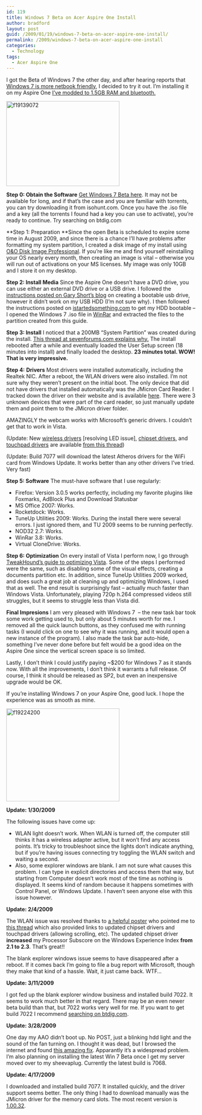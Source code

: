 ```yaml
---
id: 119
title: Windows 7 Beta on Acer Aspire One Install
author: bradford
layout: post
guid: /2009/01/19/windows-7-beta-on-acer-aspire-one-install/
permalink: /2009/windows-7-beta-on-acer-aspire-one-install
categories:
  - Technology
tags:
  - Acer Aspire One
---
```

I got the Beta of Windows 7 the other day, and after hearing reports that <a href="http://weblogs.asp.net/guybarrette/archive/2009/01/09/windows-7-beta-acerone-performance-omg.aspx" target="_blank">Windows 7 is more netbook friendly</a>, I decided to try it out. I’m installing it on my Aspire One <a href="/acer-aspire-one-bluetooth-mod-soldering-info-ram-upgrade/" target="_blank">I’ve modded to 1.5GB RAM and bluetooth.</a>

<img class="aligncenter size-full wp-image-2427" src="https://bradford.la/wp-content/uploads/2009/01/f19139072.jpg" alt="f19139072" width="300" height="225" /><!--more-->

**Step 0: Obtain the Software** <a href="http://www.microsoft.com/windows/windows-7/beta-download.aspx" target="_blank">Get Windows 7 Beta here</a>. It may not be available for long, and if that’s the case and you are familiar with torrents, you can try downloading it from isohunt.com. Once you have the .iso file and a key (all the torrents I found had a key you can use to activate), you’re ready to continue. Try searching on btdig.com

**Step 1: Preparation **Since the open Beta is scheduled to expire some time in August 2009, and since there is a chance I’ll have problems after formatting my system partition, I created a disk image of my install using <a href="http://www.oo-software.com/home/en/products/oodiskimage/" target="_blank">O&O Disk Image Professional</a>. If you’re like me and find yourself reinstalling your OS nearly every month, then creating an image is vital – otherwise you will run out of activations on your MS licenses. My image was only 10GB and I store it on my desktop.

**Step 2: Install Media** Since the Aspire One doesn’t have a DVD drive, you can use either an external DVD drive or a USB drive. I followed the <a href="http://garyshortblog.wordpress.com/2009/01/10/how-to-install-windows-7-beta-on-an-acer-aspire-one-netbook/" target="_blank">instructions posted on Gary Short’s blog</a> on creating a bootable usb drive, however it didn’t work on my USB HDD (I’m not sure why). I then followed the instructions posted on <a href="http://www.istartedsomething.com/20081104/tip-make-your-pdc-2008-usb-hard-drive-a-bootable-windows-7-install-disk/" target="_blank">istartedsomething.com</a> to get my HDD bootable – I opened the Windows 7 .iso file in <a href="http://www.rarlabs.com" target="_blank">WinRar</a> and extracted the files to the partition created from this guide.

**Step 3: Install** I noticed that a 200MB “System Partition” was created during the install. <a href="http://www.sevenforums.com/general-discussion/1290-200-meg-hidden-system-partition.html" target="_blank">This thread at sevenforums.com explains why.</a> The install rebooted after a while and eventually loaded the User Setup screen (18 minutes into install) and finally loaded the desktop. **23 minutes total. WOW! That is very impressive.**

**Step 4:** **Drivers** Most drivers were installed automatically, including the Realtek NIC. After a reboot, the WLAN drivers were also installed. I’m not sure why they weren’t present on the initial boot. The only device that did not have drivers that installed automatically was the JMicron Card Reader. I tracked down the driver on their website and is available [here][1]. There were 3 unknown devices that were part of the card reader, so just manually update them and point them to the JMicron driver folder.

AMAZINGLY the webcam works with Microsoft’s generic drivers. I couldn’t get that to work in Vista.

(Update: New <a href="http://www.croftophile.fr/pilote/atheros_v7.6.1.194.exe" target="_blank">wireless drivers</a> [resolving LED issue], <a href="http://www.laptopvideo2go.com/forum/index.php?showtopic=21147" target="_blank">chipset drivers</a>, and <a href="http://www.laptopvideo2go.com/forum/index.php?showtopic=15103" target="_blank">touchpad drivers</a> are available <a href="http://www.aspireoneuser.com/forum/viewtopic.php?f=80&t=10036#p64655" target="_blank">from this thread</a>)

(Update: Build 7077 will download the latest Atheros drivers for the WiFi card from Windows Update. It works better than any other drivers I&#8217;ve tried. Very fast)

**Step 5: Software** The must-have software that I use regularly:

  * Firefox: Version 3.0.5 works perfectly, including my favorite plugins like Foxmarks, AdBlock Plus and Download Statusbar
  * MS Office 2007: Works.
  * Rocketdock: Works.
  * TuneUp Utilities 2009: Works. During the install there were several errors. I just ignored them, and TU 2009 seems to be running perfectly.
  * NOD32 2.7: Works.
  * WinRar 3.8: Works.
  * Virtual CloneDrive: Works.

**Step 6: Optimization** On every install of Vista I perform now, I go through <a href="http://www.tweakhound.com/vista/tweakguide/index.htm" target="_blank">TweakHound’s guide to optimizing Vista</a>. Some of the steps I performed were the same, such as disabling some of the visual effects, creating a documents partition etc. In addition, since TuneUp Utilities 2009 worked, and does such a great job at cleaning up and optimizing Windows, I used that as well. The end result is surprisingly fast – actually much faster than Windows Vista. Unfortunately, playing 720p h.264 compressed videos still struggles, but it seems to struggle less than Vista did.

**Final Impresions** I am very pleased with Windows 7  &#8211; the new task bar took some work getting used to, but only about 5 minutes worth for me. I removed all the quick launch buttons, as they confused me with running tasks (I would click on one to see why it was running, and it would open a new instance of the program). I also made the task bar auto-hide, something I’ve never done before but felt would be a good idea on the Aspire One since the vertical screen space is so limited.

Lastly, I don’t think I could justify paying ~$200 for Windows 7 as it stands now. With all the improvements, I don’t think it warrants a full release. Of course, I think it should be released as SP2, but even an inexpensive upgrade would be OK.

If you’re installing Windows 7 on *your* Aspire One, good luck. I hope the experience was as smooth as mine.

<img class="aligncenter size-full wp-image-2441" src="https://bradford.la/wp-content/uploads/2009/01/f19224200.jpg" alt="f19224200" width="300" height="246" />

**Update: 1/30/2009**

The following issues have come up:

  * WLAN light doesn&#8217;t work. When WLAN is turned off, the computer still thinks it has a wireless adapter active, but it won&#8217;t find any access points. It&#8217;s tricky to troubleshoot since the lights don&#8217;t indicate anything, but if you&#8217;re having issues connecting try toggling the WLAN switch and waiting a second.
  * Also, some explorer windows are blank. I am not sure what causes this problem. I can type in explicit directories and access them that way, but starting from Computer doesn&#8217;t work most of the time as nothing is displayed. It seems kind of random because it happens sometimes with Control Panel, or Windows Update. I haven&#8217;t seen anyone else with this issue however.

**Update: 2/4/2009**

The WLAN issue was resolved thanks to <a href="http://www.aspireoneuser.com/forum/viewtopic.php?f=38&t=10073&p=69826#p68308" target="_blank">a helpful poster</a> who pointed me to <a href="http://www.aspireoneuser.com/forum/viewtopic.php?f=80&t=10036#p64655" target="_blank">this thread</a> which also provided links to updated chipset drivers and touchpad drivers (allowing scrolling, etc). The updated chipset driver **increased** my Processor Subscore on the Windows Experience Index **from 2.1 to 2.3**. That&#8217;s great!!

The blank explorer windows issue seems to have disappeared after a reboot. If it comes back I&#8217;m going to file a bug report with Microsoft, though they make that kind of a hassle. Wait, it just came back. WTF&#8230;

**Update: 3/11/2009**

I got fed up the blank explorer window business and installed build 7022. It seems to work much better in that regard. There may be an even newer beta build than that, but 7022 works very well for me. If you want to get build 7022 I recommend <a href="http://btdig.com/windows%207%20build%207022" target="_blank">searching on btdig.com</a>.

**Update: 3/28/2009**

One day my AAO didn&#8217;t boot up. No POST, just a blinking hdd light and the sound of the fan turning on. I thought it was dead, but I browsed the internet and found [this amazing fix][2]. Apparantly it&#8217;s a widespread problem. I&#8217;m also planning on installing the latest Win 7 Beta once I get my server moved over to my sheevaplug. Currently the latest build is 7068.

**Update: 4/17/2009**

I downloaded and installed build 7077. It installed quickly, and the driver support seems better. The only thing I had to download manually was the JMicron driver for the memory card slots. The most recent version is [1.00.32][1].

 [1]: ftp://driver.jmicron.com.tw/jmb38x/XP_Vista_Win7/JMB38X_WinDrv_R1.00.32_WHQL.zip
 [2]: http://macles.blogspot.com/2008/08/acer-aspire-one-bios-recovery.html